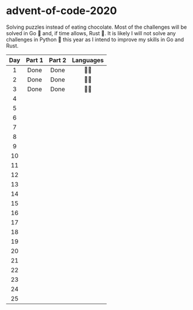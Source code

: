 # advent-of-code-2020
Solving puzzles instead of eating chocolate. Most of the challenges will be solved in Go 🐹 and, if time allows, Rust 🦀. It is likely I will not solve any challenges in Python 🐍 this year as I intend to improve my skills in Go and Rust.

| Day  |  Part 1  |  Part 2  |  Languages   |
| :--: | :------: | :------: |   :------:   |
|  1   |   Done   |   Done   |     🐹🦀     |
|  2   |   Done   |   Done   |     🐹🦀     |
|  3   |   Done   |   Done   |     🐹🦀     |
|  4   |          |          |              |
|  5   |          |          |              |
|  6   |          |          |              |
|  7   |          |          |              |
|  8   |          |          |              |
|  9   |          |          |              |
|  10  |          |          |              |
|  11  |          |          |              |
|  12  |          |          |              |
|  13  |          |          |              |
|  14  |          |          |              |
|  15  |          |          |              |
|  16  |          |          |              |
|  17  |          |          |              |
|  18  |          |          |              |
|  19  |          |          |              |
|  20  |          |          |              |
|  21  |          |          |              |
|  22  |          |          |              |
|  23  |          |          |              |
|  24  |          |          |              |
|  25  |          |          |              |
